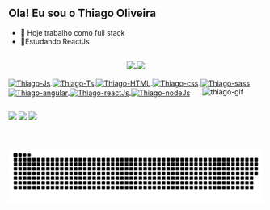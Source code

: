 ## Ola! Eu sou o Thiago Oliveira 

- :briefcase: Hoje trabalho como full stack
- :seedling:Estudando ReactJs
##
<div align="center">
<a href="https://github.com/Thiago-kon">
  <img height="180em" align="center" src="https://github-readme-stats.vercel.app/api?username=Thiago-kon&show_icons=true&include_all_comits=true&theme=tokyonight&count_private=true" />
  <img height="180em" align="center" src="https://github-readme-stats.vercel.app/api/top-langs/?username=Thiago-kon&layout=compact&langs_count=16&theme=tokyonight" />
</div>

<div><br>
  <img alt="Thiago-Js" align="center" height="30" width="40" src="https://cdn.jsdelivr.net/gh/devicons/devicon/icons/javascript/javascript-plain.svg"/>
  <img alt="Thiago-Ts" align="center" height="30" width="40" src="https://cdn.jsdelivr.net/gh/devicons/devicon/icons/typescript/typescript-plain.svg"/>
  <img alt="Thiago-HTML" align="center" height="30" width="40" src="https://cdn.jsdelivr.net/gh/devicons/devicon/icons/html5/html5-plain.svg"/>
  <img alt="Thiago-css" align="center" height="30" width="40" src="https://cdn.jsdelivr.net/gh/devicons/devicon/icons/css3/css3-plain.svg"/>
  <img alt="Thiago-sass" align="center" height="30" width="40" src="https://cdn.jsdelivr.net/gh/devicons/devicon/icons/sass/sass-original.svg"/>
  <img alt="Thiago-angular" align="center" height="30" width="40" src="https://cdn.jsdelivr.net/gh/devicons/devicon/icons/angularjs/angularjs-plain.svg"/>
  <img alt="Thiago-reactJs" align="center" height="30" width="40" src="https://cdn.jsdelivr.net/gh/devicons/devicon/icons/react/react-original.svg"/>
  <img alt="Thiago-nodeJs" align="center" height="30" width="40" src="https://cdn.jsdelivr.net/gh/devicons/devicon/icons/nodejs/nodejs-original-wordmark.svg"/>
  <img alt="thiago-gif" align="right" height="120" width="120" src="https://www.criarbanner.com.br/criargifs/a/c9857f934887ddc2c035ffca40ba3bb5.gif"/>
</div>

##

<div>
  <a href="https://www.linkedin.com/in/thiago-oliveira-k-on" target="_blank"><img src="https://img.shields.io/badge/LinkedIn-0077B5?style=for-the-badge&logo=linkedin&logoColor=white"" target="_blank"></a>
  <a href="mailto::thiagooliveira.k.on@gmail.com" target="_blank"><img src="https://img.shields.io/badge/Gmail-D14836?style=for-the-badge&logo=gmail&logoColor=white" target="_blank"></a>
  <a href="https://wa.me/5542988244413" target="_blank"><img src="https://img.shields.io/badge/WhatsApp-25D366?style=for-the-badge&logo=whatsapp&logoColor=white" target="_blank"></a> 

  ![Snake animation](https://github.com/Thiago-kon/Thiago-kon/blob/output/github-contribution-grid-snake.svg)
</div>
